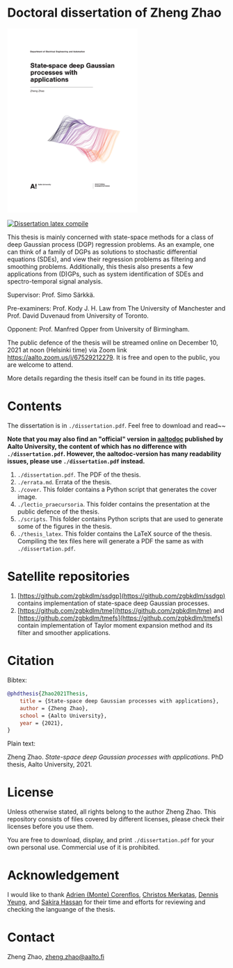 # Doctoral dissertation of Zheng Zhao
<img src="./cover/full_cover.png" alt="thesis" width="300"/>

[![Dissertation latex compile](https://github.com/zgbkdlm/dissertation/actions/workflows/latex_compile.yml/badge.svg)](https://github.com/zgbkdlm/dissertation/actions/workflows/latex_compile.yml)

This thesis is mainly concerned with state-space methods for a class of deep Gaussian process (DGP) regression problems. As an example, one can think of a family of DGPs as solutions to stochastic differential equations (SDEs), and view their regression problems as filtering and smoothing problems. Additionally, this thesis also presents a few applications from (D)GPs, such as system identification of SDEs and spectro-temporal signal analysis.

Supervisor: Prof. Simo Särkkä.

Pre-examiners: Prof. Kody J. H. Law from The University of Manchester and Prof. David Duvenaud from University of Toronto.

Opponent: Prof. Manfred Opper from University of Birmingham.

The public defence of the thesis will be streamed online on December 10, 2021 at noon (Helsinki time) via Zoom link https://aalto.zoom.us/j/67529212279. It is free and open to the public, you are welcome to attend.

More details regarding the thesis itself can be found in its title pages.

# Contents

The dissertation is in `./dissertation.pdf`. Feel free to download and read~~

**Note that you may also find an "official" version in [aaltodoc](http://urn.fi/URN:ISBN:978-952-64-0603-9) published by Aalto University, the content of which has no difference with `./dissertation.pdf`. However, the aaltodoc-version has many readability issues, please use `./dissertation.pdf` instead.**

1. `./dissertation.pdf`. The PDF of the thesis.
2. `./errata.md`. Errata of the thesis.
3. `./cover`. This folder contains a Python script that generates the cover image.
4. `./lectio_praecursoria`. This folder contains the presentation at the public defence of the thesis.
5. `./scripts`. This folder contains Python scripts that are used to generate some of the figures in the thesis.
6. `./thesis_latex`. This folder contains the LaTeX source of the thesis. Compiling the tex files here will generate a PDF the same as with `./dissertation.pdf`.

# Satellite repositories

1. [https://github.com/zgbkdlm/ssdgp](https://github.com/zgbkdlm/ssdgp) contains implementation of state-space deep Gaussian processes.
2. [https://github.com/zgbkdlm/tme](https://github.com/zgbkdlm/tme) and [https://github.com/zgbkdlm/tmefs](https://github.com/zgbkdlm/tmefs) contain implementation of Taylor moment expansion method and its filter and smoother applications.

# Citation

Bibtex:

```bibtex
@phdthesis{Zhao2021Thesis,
	title = {State-space deep Gaussian processes with applications},
	author = {Zheng Zhao},
	school = {Aalto University},
	year = {2021},
}
```

Plain text: 

Zheng Zhao. *State-space deep Gaussian processes with applications*. PhD thesis, Aalto University, 2021.

# License

Unless otherwise stated, all rights belong to the author Zheng Zhao. This repository consists of files covered by different licenses, please check their licenses before you use them.

You are free to download, display, and print `./dissertation.pdf` for your own personal use. Commercial use of it is prohibited.

# Acknowledgement

I would like to thank [Adrien (Monte) Corenflos](https://adriencorenflos.github.io/), [Christos Merkatas](https://cmerkatas.github.io/), [Dennis Yeung](https://www.linkedin.com/in/dptyeung/?originalSubdomain=fi), and [Sakira Hassan](https://sakira.github.io/) for their time and efforts for reviewing and checking the languange of the thesis. 

# Contact

Zheng Zhao, zheng.zhao@aalto.fi
